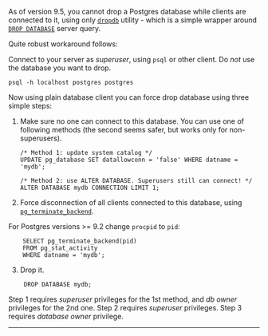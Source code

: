 As of version 9.5, you cannot drop a Postgres database while clients are connected to it, using only [`dropdb`][1] utility - which is a simple wrapper around [`DROP DATABASE`][2] server query.

Quite robust workaround follows:

Connect to your server as *superuser*, using `psql` or other client. Do *not* use the database you want to drop.

    psql -h localhost postgres postgres

Now using plain database client you can force drop database using three simple steps:

1.  Make sure no one can connect to this database. You can use one of following methods (the second seems safer, but works only for non-superusers).

        /* Method 1: update system catalog */
        UPDATE pg_database SET datallowconn = 'false' WHERE datname = 'mydb';

        /* Method 2: use ALTER DATABASE. Superusers still can connect! */
        ALTER DATABASE mydb CONNECTION LIMIT 1;

2. Force disconnection of all clients connected to this database, using [`pg_terminate_backend`][3].

 For Postgres versions >= 9.2 change `procpid` to `pid`:

        SELECT pg_terminate_backend(pid)
        FROM pg_stat_activity
        WHERE datname = 'mydb';

3. Drop it.

        DROP DATABASE mydb;

Step 1 requires *superuser* privileges for the 1st method, and *db owner* privileges for the 2nd one. Step 2 requires *superuser* privileges. Step 3 requires *database owner* privilege.

------
  [1]: https://www.postgresql.org/docs/9.5/static/app-dropdb.html
  [2]: https://www.postgresql.org/docs/9.5/static/sql-dropdatabase.html
  [3]: https://www.postgresql.org/docs/current/static/functions-admin.html#FUNCTIONS-ADMIN-SIGNAL-TABLE